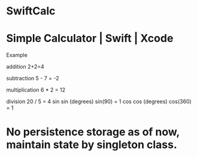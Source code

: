 # SwiftCalc
# Simple Calculator | Swift | Xcode 

Example

addition
2+2=4

subtraction
5 - 7 = -2

multiplication
6 * 2 = 12

division
20 / 5 = 4
sin
sin (degrees)
sin(90) = 1
cos
cos (degrees)
cos(360) = 1

# No persistence storage as of now, maintain state by singleton class. 
